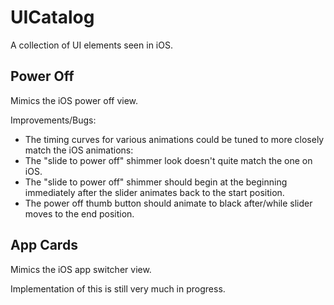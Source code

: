UICatalog
=========

A collection of UI elements seen in iOS.


Power Off
---------

Mimics the iOS power off view.

Improvements/Bugs:

- The timing curves for various animations could be tuned to more closely match the iOS animations:
- The "slide to power off" shimmer look doesn't quite match the one on iOS.
- The "slide to power off" shimmer should begin at the beginning immediately after the slider animates back to the start position.
- The power off thumb button should animate to black after/while slider moves to the end position.

App Cards
---------

Mimics the iOS app switcher view.

Implementation of this is still very much in progress.

